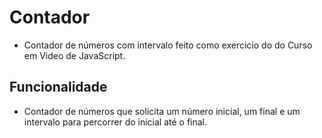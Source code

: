 # Contador
* Contador de números com intervalo feito como exercicio do do Curso em Video de JavaScript.
## Funcionalidade
* Contador de números que solicita um número inicial, um final e um intervalo para percorrer do inicial até o final.
